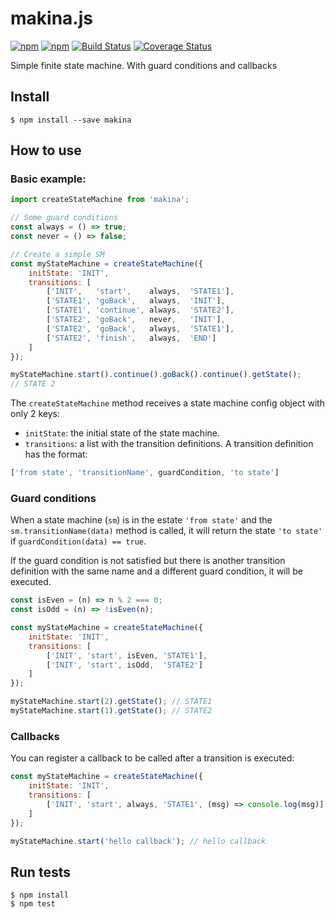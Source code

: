 # makina.js

[![npm](https://img.shields.io/npm/v/makina.svg)](https://www.npmjs.com/package/makina)
[![npm](https://img.shields.io/npm/l/makina.svg)](https://www.npmjs.com/package/makina)
[![Build Status](https://img.shields.io/travis/atabel/makina.svg?branch=master)](https://travis-ci.org/atabel/makina)
[![Coverage Status](https://coveralls.io/repos/atabel/makina/badge.svg?branch=master&service=github)](https://coveralls.io/github/atabel/makina?branch=master)

Simple finite state machine. With guard conditions and callbacks

## Install
```
$ npm install --save makina
```
## How to use

### Basic example:
```javascript
import createStateMachine from 'makina';

// Some guard conditions
const always = () => true;
const never = () => false;

// Create a simple SM
const myStateMachine = createStateMachine({
    initState: 'INIT',
    transitions: [
        ['INIT',   'start',    always,  'STATE1'],
        ['STATE1', 'goBack',   always,  'INIT'],
        ['STATE1', 'continue', always,  'STATE2'],
        ['STATE2', 'goBack',   never,   'INIT'],
        ['STATE2', 'goBack',   always,  'STATE1'],
        ['STATE2', 'finish',   always,  'END']
    ]
});

myStateMachine.start().continue().goBack().continue().getState();
// STATE 2
```
The `createStateMachine` method receives a state machine config object with only 2 keys:
* `initState`: the initial state of the state machine.
* `transitions`: a list with the transition definitions. A transition definition has the format:
```javascript
['from state', 'transitionName', guardCondition, 'to state']
```

### Guard conditions

When a state machine (`sm`) is in the estate `'from state'` and the `sm.transitionName(data)` method is called, it
will return the state `'to state'` if `guardCondition(data) == true`.

If the guard condition is not satisfied but there is another transition definition with the same name
and a different guard condition, it will be executed.

```javascript
const isEven = (n) => n % 2 === 0;
const isOdd = (n) => !isEven(n);

const myStateMachine = createStateMachine({
    initState: 'INIT',
    transitions: [
        ['INIT', 'start', isEven, 'STATE1'],
        ['INIT', 'start', isOdd,  'STATE2']
    ]
});

myStateMachine.start(2).getState(); // STATE1
myStateMachine.start(1).getState(); // STATE2
```

### Callbacks

You can register a callback to be called after a transition is executed:

```javascript
const myStateMachine = createStateMachine({
    initState: 'INIT',
    transitions: [
        ['INIT', 'start', always, 'STATE1', (msg) => console.log(msg)]
    ]
});

myStateMachine.start('hello callback'); // hello callback
```

## Run tests
```
$ npm install
$ npm test
```